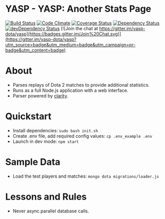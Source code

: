 YASP - YASP: Another Stats Page
====
[![Build Status](https://travis-ci.org/yasp-dota/yasp.svg)](https://travis-ci.org/yasp-dota/yasp)
[![Code Climate](https://codeclimate.com/github/yasp-dota/yasp/badges/gpa.svg)](https://codeclimate.com/github/yasp-dota/yasp)
[![Coverage Status](https://coveralls.io/repos/yasp-dota/yasp/badge.svg)](https://coveralls.io/r/yasp-dota/yasp)
[![Dependency Status](https://david-dm.org/yasp-dota/yasp.svg)](https://david-dm.org/yasp-dota/yasp)
[![devDependency Status](https://david-dm.org/yasp-dota/yasp/dev-status.svg)](https://david-dm.org/yasp-dota/yasp#info=devDependencies)
[![Join the chat at https://gitter.im/yasp-dota/yasp](https://badges.gitter.im/Join%20Chat.svg)](https://gitter.im/yasp-dota/yasp?utm_source=badge&utm_medium=badge&utm_campaign=pr-badge&utm_content=badge)

About
====
* Parses replays of Dota 2 matches to provide additional statistics.
* Runs as a full Node.js application with a web interface.
* Parser powered by [clarity](https://github.com/skadistats/clarity).  

Quickstart
====
* Install dependencies: `sudo bash init.sh`
* Create .env file, add required config values: `cp .env_example .env`
* Launch in dev mode: `npm start`

Sample Data
====
* Load the test players and matches: `mongo dota migrations/loader.js`

Lessons and Rules
====
* Never async.parallel database calls.
